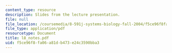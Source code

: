 ```yaml
---
content_type: resource
description: Slides from the lecture presentation.
file: null
file_location: /coursemedia/8-591j-systems-biology-fall-2004/f5ce96f8fa06a81db473e24c3590bba3_l8_notes.pdf
file_type: application/pdf
resourcetype: Document
title: l8_notes.pdf
uid: f5ce96f8-fa06-a81d-b473-e24c3590bba3
---
```

